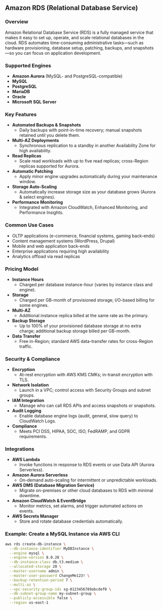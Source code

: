 ## Amazon RDS (Relational Database Service)

### Overview  
Amazon Relational Database Service (RDS) is a fully managed service that makes it easy to set up, operate, and scale relational databases in the cloud. RDS automates time-consuming administrative tasks—such as hardware provisioning, database setup, patching, backups, and snapshots—so you can focus on application development.

### Supported Engines  
- **Amazon Aurora** (MySQL- and PostgreSQL-compatible)  
- **MySQL**  
- **PostgreSQL**  
- **MariaDB**  
- **Oracle**  
- **Microsoft SQL Server**

### Key Features  
- **Automated Backups & Snapshots**  
  - Daily backups with point-in-time recovery; manual snapshots retained until you delete them.  
- **Multi-AZ Deployments**  
  - Synchronous replication to a standby in another Availability Zone for high availability.  
- **Read Replicas**  
  - Scale read workloads with up to five read replicas; cross-Region replicas supported for Aurora.  
- **Automatic Patching**  
  - Apply minor engine upgrades automatically during your maintenance window.  
- **Storage Auto-Scaling**  
  - Automatically increase storage size as your database grows (Aurora & select engines).  
- **Performance Monitoring**  
  - Integrated with Amazon CloudWatch, Enhanced Monitoring, and Performance Insights.

### Common Use Cases  
- OLTP applications (e-commerce, financial systems, gaming back-ends)  
- Content management systems (WordPress, Drupal)  
- Mobile and web application back-ends  
- Enterprise applications requiring high availability  
- Analytics offload via read replicas

### Pricing Model  
- **Instance Hours**  
  - Charged per database instance-hour (varies by instance class and engine).  
- **Storage**  
  - Charged per GB-month of provisioned storage; I/O-based billing for some engines.  
- **Multi-AZ**  
  - Additional instance replica billed at the same rate as the primary.  
- **Backup Storage**  
  - Up to 100% of your provisioned database storage at no extra charge; additional backup storage billed per GB-month.  
- **Data Transfer**  
  - Free in-Region; standard AWS data-transfer rates for cross-Region traffic.

### Security & Compliance  
- **Encryption**  
  - At-rest encryption with AWS KMS CMKs; in-transit encryption with TLS.  
- **Network Isolation**  
  - Launch in a VPC; control access with Security Groups and subnet groups.  
- **IAM Integration**  
  - Manage who can call RDS APIs and access snapshots or snapshots.  
- **Audit Logging**  
  - Enable database engine logs (audit, general, slow query) to CloudWatch Logs.  
- **Compliance**  
  - Meets PCI DSS, HIPAA, SOC, ISO, FedRAMP, and GDPR requirements.

### Integrations  
- **AWS Lambda**  
  - Invoke functions in response to RDS events or use Data API (Aurora Serverless).  
- **Amazon Aurora Serverless**  
  - On-demand auto-scaling for intermittent or unpredictable workloads.  
- **AWS DMS (Database Migration Service)**  
  - Migrate on-premises or other cloud databases to RDS with minimal downtime.  
- **Amazon CloudWatch & EventBridge**  
  - Monitor metrics, set alarms, and trigger automated actions on events.  
- **AWS Secrets Manager**  
  - Store and rotate database credentials automatically.

### Example: Create a MySQL Instance via AWS CLI  
```bash
aws rds create-db-instance \
  --db-instance-identifier MyDBInstance \
  --engine mysql \
  --engine-version 8.0.28 \
  --db-instance-class db.t3.medium \
  --allocated-storage 20 \
  --master-username admin \
  --master-user-password ChangeMe123! \
  --backup-retention-period 7 \
  --multi-az \
  --vpc-security-group-ids sg-0123456789abcdef0 \
  --db-subnet-group-name my-subnet-group \
  --publicly-accessible false \
  --region us-east-1

